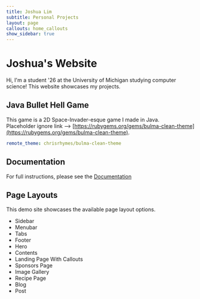 ```yaml
---
title: Joshua Lim
subtitle: Personal Projects
layout: page
callouts: home_callouts
show_sidebar: true
---
```


# Joshua's Website

Hi, I'm a student '26 at the University of Michigan studying computer science! This website showcases my projects. 

<!-- [![Gem Version](https://badge.fury.io/rb/bulma-clean-theme.svg)](https://badge.fury.io/rb/bulma-clean-theme)
![Gem](https://img.shields.io/gem/dt/bulma-clean-theme.svg)
![GitHub Repo stars](https://img.shields.io/github/stars/chrisrhymes/bulma-clean-theme?style=social) -->

## Java Bullet Hell Game

This game is a 2D Space-Invader-esque game I made in Java.   
Placeholder ignore link -->
[https://rubygems.org/gems/bulma-clean-theme](https://rubygems.org/gems/bulma-clean-theme).


```yml
remote_theme: chrisrhymes/bulma-clean-theme
```

## Documentation

For full instructions, please see the [Documentation](/bulma-clean-theme/docs/)

## Page Layouts

This demo site showcases the available page layout options. 

* Sidebar
* Menubar
* Tabs
* Footer
* Hero
* Contents
* Landing Page With Callouts
* Sponsors Page
* Image Gallery
* Recipe Page
* Blog
* Post

